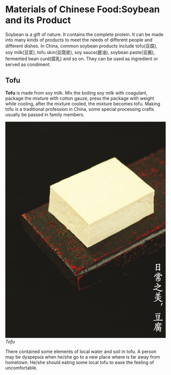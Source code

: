 # Materials of Chinese Food:Soybean and its Product

Soybean is a gift of nature. It contains the complete protein. It can be made into many kinds of products to meet the needs of different people and different dishes. In China, common soybean products include tofu(豆腐), soy milk(豆浆), tofu skin(豆腐皮), soy sauce(酱油), soybean paste(豆酱), fermented bean curd(腐乳) and so on. They can be used as ingredient or served as condiment. 



## Tofu

**Tofu** is made from soy milk. Mix the boiling soy milk with coagulant, package the mixture with cotton gauze, press the package with weight while cooling, after the mixture cooled, the mixture becomes tofu. Making tofu is a traditional profession in China, some special processing crafts usually be passed in family members. 

![Tofu](tofu.jpeg)
*Tofu*



There contained some elements of local water and soil in tofu. A person may be dyspepsia when he/she go to a new place where is far away from hometown. He/she should eating some local tofu to ease the feeling of uncomfortable. 



 